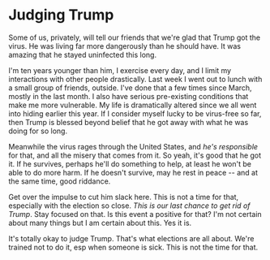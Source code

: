 # Judging Trump
Some of us, privately, will tell our friends that we're glad that Trump got the virus. He was living far more dangerously than he should have. It was amazing that he stayed uninfected this long. 

I'm ten years younger than him, I exercise every day, and I limit my interactions with other people drastically. Last week I went out to lunch with a small group of friends, outside. I've done that a few times since March, mostly in the last month. I also have serious pre-existing conditions that make me more vulnerable. My life is dramatically altered since we all went into hiding earlier this year. If I consider myself lucky to be virus-free so far, then Trump is blessed beyond belief that he got away with what he was doing for so long.

Meanwhile the virus rages through the United States, and <i>he's responsible</i> for that, and all the misery that comes from it. So yeah, it's good that he got it. If he survives, perhaps he'll do something to help, at least he won't be able to do more harm. If he doesn't survive, may he rest in peace -- and at the same time, good riddance. 

Get over the impulse to cut him slack here. This is not a time for that, especially with the election so close. <i>This is our last chance to get rid of Trump</i>. Stay focused on that. Is this event a positive for that? I'm not certain about many things but I am certain about this. Yes it is.

It's totally okay to judge Trump. That's what elections are all about. We're trained not to do it, esp when someone is sick. This is not the time for that. 

